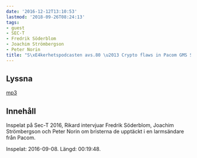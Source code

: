 ```yaml
---
date: '2016-12-12T13:10:53'
lastmod: '2018-09-26T08:24:13'
tags:
- guest
- SEC-T
- Fredrik Söderblom
- Joachim Strömbergson
- Peter Norin
title: "S\xE4kerhetspodcasten avs.80 \u2013 Crypto flaws in Pacom GMS System"
---
```

## Lyssna

[mp3](http://traffic.libsyn.com/sakerhetspodcasten/Sec-T_0x09_Crypto_implementation_flaws_in_Pacom_GMS_System_-_Fredrik_Soderblom_Joachim_Strombergson_Peter_Norin.mp3)

## Innehåll

Inspelat på Sec-T 2016, Rikard intervjuar Fredrik Söderblom, Joachim Strömbergson
och Peter Norin om bristerna de upptäckt i en larmsändare från Pacom.

Inspelat: 2016-09-08. Längd: 00:19:48.
